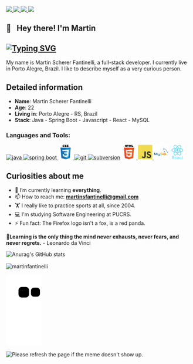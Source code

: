 
<div>
    <a target='_blank' href="https://twitter.com/martinfantineli">
        <img src="https://img.shields.io/badge/Twitter-1DA1F2?style=for-the-badge&logo=twitter&logoColor=white">
    </a>
    <a target='_blank' href="https://instagram.com/martinfantinelli">
        <img src="https://img.shields.io/badge/Instagram-E4405F?style=for-the-badge&logo=instagram&logoColor=white">
    </a>
    <a target='_blank' href="https://linkedin.com/in/martinfantinelli">
        <img src="https://img.shields.io/badge/LinkedIn-0077B5?style=for-the-badge&logo=linkedin&logoColor=white">
    </a>
    <a target='_blank' href="https://dev.to/martinfantinelli">
        <img src="https://img.shields.io/badge/dev.to-0A0A0A?style=for-the-badge&logo=dev.to&logoColor=white">
    </a>
</div>


<h2>👋 &nbsp Hey there! I'm Martin </h2>

## [![Typing SVG](https://readme-typing-svg.herokuapp.com?size=21&color=6421A9&height=45&lines=Full-Stack+Web+Developer;1%2B+years+of+coding+experience;Always+learning+new+things)](https://git.io/typing-svg)

My name is Martin Scherer Fantinelli, a full-stack developer. I currently live in Porto Alegre, Brazil.
I like to describe myself as a very curious person.




## Detailed information

* **Name**: Martin Scherer Fantinelli
* **Age**: 22
* **Living in**: Porto Alegre - RS, Brazil
* **Stack**: Java - Spring Boot - Javascript - React - MySQL

<h3 align="left">Languages and Tools:</h3>
<p align="left"> <a href="https://www.java.com/" target="_blank" rel="noreferrer"> <img src="https://cdn.jsdelivr.net/gh/devicons/devicon/icons/java/java-original.svg" width="40" height="40" alt="java"/> </a> <a href="https://spring.io/" target="_blank" rel="noreferrer"> <img src="https://cdn.jsdelivr.net/gh/devicons/devicon/icons/spring/spring-original.svg" alt="spring boot" width="40" height="40" />
 </a> <a href="https://www.w3schools.com/css/" target="_blank" rel="noreferrer"> <img src="https://raw.githubusercontent.com/devicons/devicon/master/icons/css3/css3-original-wordmark.svg" alt="css3" width="40" height="40"/> </a> <a href="https://git-scm.com/" target="_blank" rel="noreferrer"> <img src="https://www.vectorlogo.zone/logos/git-scm/git-scm-icon.svg" alt="git" width="40" height="40"/> </a> <a href="https://tortoisesvn.net/" target="_blank" rel="noreferrer"> <img src="https://cdn.jsdelivr.net/gh/devicons/devicon/icons/subversion/subversion-original.svg" alt="subversion" width="40" height="40"/></a>
<a href="https://www.w3.org/html/" target="_blank" rel="noreferrer"> <img src="https://raw.githubusercontent.com/devicons/devicon/master/icons/html5/html5-original-wordmark.svg" alt="html5" width="40" height="40"/> </a> <a href="https://developer.mozilla.org/en-US/docs/Web/JavaScript" target="_blank" rel="noreferrer"> <img src="https://raw.githubusercontent.com/devicons/devicon/master/icons/javascript/javascript-original.svg" alt="javascript" width="40" height="40"/> </a> <a href="https://www.mysql.com/" target="_blank" rel="noreferrer"> <img src="https://raw.githubusercontent.com/devicons/devicon/master/icons/mysql/mysql-original-wordmark.svg" alt="mysql" width="40" height="40"/></a>
<a href="https://reactjs.org/" target="_blank" rel="noreferrer"> <img src="https://raw.githubusercontent.com/devicons/devicon/master/icons/react/react-original-wordmark.svg" alt="react" width="40" height="40"/></a> </p>



## Curiosities about me
- 🌱 I’m currently learning **everything**. 
- 📫 How to reach me: **martinsfantinelli@gmail.com**
- 🏋️ I really like to practice sports at all, since 2004.
- 💻 I'm studying Software Engineering at PUCRS.
- ⚡ Fun fact: The Firefox logo isn't a fox, is a red panda.


🦉**Learning is the only thing the mind never exhausts, never fears, and never regrets.** -  Leonardo da Vinci
    

![Anurag's GitHub stats](https://github-readme-stats.vercel.app/api?username=martinfantinelli&show_icons=true&theme=tokyonight)
    
    
<p><img align="center" src="https://github-readme-streak-stats.herokuapp.com/?user=martinfantinelli&theme=tokyonight&show_owner" alt="martinfantinelli" /></p>
    



![snake gif](https://github.com/martinfantinelli/martinfantinelli/blob/output/github-contribution-grid-snake.svg)

<img src='https://random-memer.herokuapp.com/' title="Meme" alt="Please refresh the page if the meme doesn't show up." width="50%">


